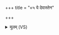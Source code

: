 +++
title = "०५ ये देवास्तेन"

+++
<details><summary>मूलम् (VS)</summary>

ये दे॒वास्तेन॒ हास॑न्ते॒ सूर्ये॑ण मिमते ज॒वम्।  
न॒दीषु॒ पर्व॑तेषु॒ ये सं तैः प॒शुभि॑र्विदे ॥
</details>
